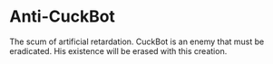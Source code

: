 # Anti-CuckBot
The scum of artificial retardation. CuckBot is an enemy that must be eradicated. His existence will be erased with this creation.
